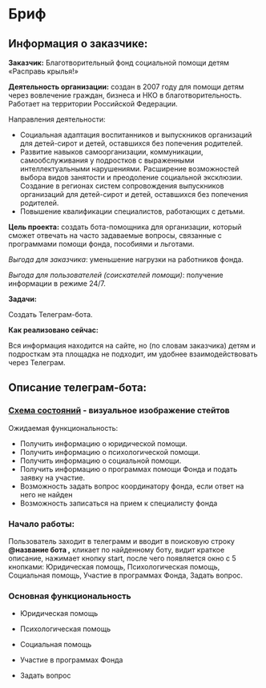 # Бриф

## **Информация о заказчике:**

**Заказчик:** Благотворительный фонд социальной помощи детям «Расправь крылья!»

**Деятельность организации:** создан в 2007 году для помощи детям через вовлечение граждан, бизнеса и НКО в благотворительность. Работает на территории Российской Федерации.


Направления деятельности:

* Социальная адаптация воспитанников и выпускников организаций для детей-сирот и детей, оставшихся без попечения родителей.
* Развитие навыков самоорганизации, коммуникации, самообслуживания у подростков с выраженными интеллектуальными нарушениями. Расширение возможностей выбора видов занятости и преодоление социальной эксклюзии. Создание в регионах систем сопровождения выпускников организаций для детей-сирот и детей, оставшихся без попечения родителей.
* Повышение квалификации специалистов, работающих с детьми.


**Цель проекта:** создать бота-помощника для организации, который сможет отвечать на часто задаваемые вопросы, связанные с программами помощи фонда, пособиями и льготами.

*Выгода для заказчика*: уменьшение нагрузки на работников фонда.

*Выгода для пользователей (соискателей помощи)*: получение информации в режиме 24/7.


**Задачи:**

Создать Телеграм-бота.

**Как реализовано сейчас:**

Вся информация находится на сайте, но (по словам заказчика) детям и подросткам эта площадка не подходит, им удобнее взаимодействовать через Телеграм.

## Описание телеграм-бота:

### [Схема состояний](https://github.com/Studio-Yandex-Practicum/spread_wings_bot/blob/develop/docs/rasprav_krilya.jpg?raw=true) - визуальное изображение стейтов

Ожидаемая функциональность:

* Получить информацию о юридической помощи.
* Получить информацию о психологической помощи.
* Получить информацию о социальной помощи.
* Получить информацию о программах помощи Фонда и подать заявку на участие.
* Возможность задать вопрос координатору фонда, если ответ на него не найден
* Возможность записаться на прием к специалисту фонда

### Начало работы:
Пользователь заходит в телеграмм и вводит в поисковую строку **@название бота ,** кликает по найденному боту, видит краткое описание, нажимает кнопку start, после чего появляется окно с 5 кнопками: Юридическая помощь, Психологическая помощь, Социальная помощь, Участие в программах Фонда, Задать вопрос.

### Основная функциональность

* Юридическая помощь

* Психологическая помощь

* Социальная помощь

* Участие в программах Фонда

* Задать вопрос
